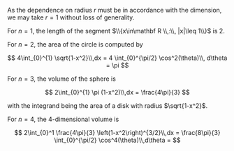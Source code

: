 As the dependence on radius $r$ must be in accordance with the dimension, we may
take $r=1$ without loss of generality.

For $n=1$, the length of the segment $\\{x\in\mathbf R \\,:\\, |x|\leq 1\\}$ is 2.

For $n=2$, the area of the circle is computed by 

$$
4\int_{0}^{1} \sqrt{1-x^2}\\,dx = 4 \int_{0}^{\pi/2} \cos^2(\theta)\\, d\theta = \pi 
$$

For $n=3$, the volume of the sphere is 

$$
2\int_{0}^{1} \pi (1-x^2)\\,dx = \frac{4\pi}{3} 
$$

with the integrand being the area of a disk with radius $\sqrt{1-x^2}$.

For $n=4$, the 4-dimensional volume is 

$$
2\int_{0}^1 \frac{4\pi}{3} \left(1-x^2\right)^{3/2}\\,dx = \frac{8\pi}{3} \int_{0}^{\pi/2} \cos^4(\theta)\\,d\theta =
$$

